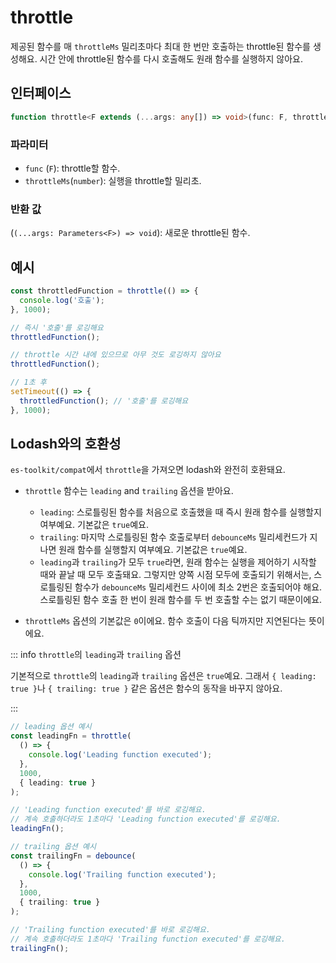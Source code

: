 # throttle

제공된 함수를 매 `throttleMs` 밀리초마다 최대 한 번만 호출하는 throttle된 함수를 생성해요. 시간 안에 throttle된 함수를 다시 호출해도 원래 함수를 실행하지 않아요.

## 인터페이스

```typescript
function throttle<F extends (...args: any[]) => void>(func: F, throttleMs: number): (...args: Parameters<F>) => void;
```

### 파라미터

- `func` (`F`): throttle할 함수.
- `throttleMs`(`number`): 실행을 throttle할 밀리초.

### 반환 값

(`(...args: Parameters<F>) => void`): 새로운 throttle된 함수.

## 예시

```typescript
const throttledFunction = throttle(() => {
  console.log('호출');
}, 1000);

// 즉시 '호출'를 로깅해요
throttledFunction();

// throttle 시간 내에 있으므로 아무 것도 로깅하지 않아요
throttledFunction();

// 1초 후
setTimeout(() => {
  throttledFunction(); // '호출'를 로깅해요
}, 1000);
```

## Lodash와의 호환성

`es-toolkit/compat`에서 `throttle`을 가져오면 lodash와 완전히 호환돼요.

- `throttle` 함수는 `leading` and `trailing` 옵션을 받아요.

  - `leading`: 스로틀링된 함수를 처음으로 호출했을 때 즉시 원래 함수를 실행할지 여부예요. 기본값은 `true`예요.
  - `trailing`: 마지막 스로틀링된 함수 호출로부터 `debounceMs` 밀리세컨드가 지나면 원래 함수를 실행할지 여부예요. 기본값은 `true`예요.
  - `leading`과 `trailing`가 모두 `true`라면, 원래 함수는 실행을 제어하기 시작할 때와 끝날 때 모두 호출돼요. 그렇지만 양쪽 시점 모두에 호출되기 위해서는, 스로틀링된 함수가 `debounceMs` 밀리세컨드 사이에 최소 2번은 호출되어야 해요. 스로틀링된 함수 호출 한 번이 원래 함수를 두 번 호출할 수는 없기 때문이에요.

- `throttleMs` 옵션의 기본값은 `0`이에요. 함수 호출이 다음 틱까지만 지연된다는 뜻이에요.

::: info `throttle`의 `leading`과 `trailing` 옵션

기본적으로 `throttle`의 `leading`과 `trailing` 옵션은 `true`예요. 그래서 `{ leading: true }`나 `{ trailing: true }` 같은 옵션은 함수의 동작을 바꾸지 않아요.

:::

```typescript
// leading 옵션 예시
const leadingFn = throttle(
  () => {
    console.log('Leading function executed');
  },
  1000,
  { leading: true }
);

// 'Leading function executed'를 바로 로깅해요.
// 계속 호출하더라도 1초마다 'Leading function executed'를 로깅해요.
leadingFn();

// trailing 옵션 예시
const trailingFn = debounce(
  () => {
    console.log('Trailing function executed');
  },
  1000,
  { trailing: true }
);

// 'Trailing function executed'를 바로 로깅해요.
// 계속 호출하더라도 1초마다 'Trailing function executed'를 로깅해요.
trailingFn();
```
